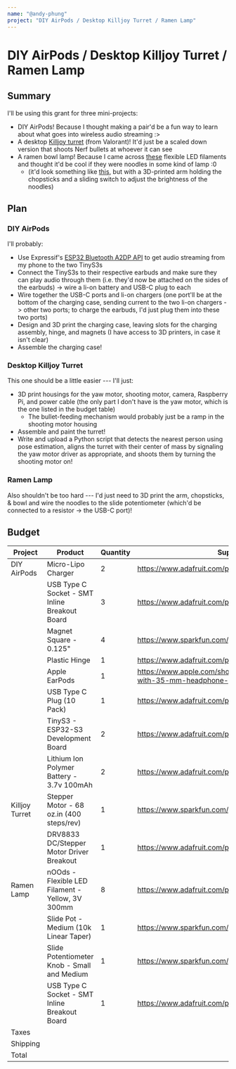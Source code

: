 ```yaml
---
name: "@andy-phung"
project: "DIY AirPods / Desktop Killjoy Turret / Ramen Lamp"
---
```


# DIY AirPods / Desktop Killjoy Turret / Ramen Lamp

## Summary

I'll be using this grant for three mini-projects:
- DIY AirPods! Because I thought making a pair'd be a fun way to learn about what goes into wireless audio streaming :>
- A desktop [Killjoy turret](https://media.tenor.com/ivAUHBeshMsAAAAC/valorant-killjoy.gif) (from Valorant)! It'd just be a scaled down version that shoots Nerf bullets at whoever it can see
- A ramen bowl lamp! Because I came across [these](https://www.adafruit.com/product/5509) flexible LED filaments and thought it'd be cool if they were noodles in some kind of lamp :0
   - (it'd look something like [this](https://content.instructables.com/FBJ/2SC4/JWL0SBVJ/FBJ2SC4JWL0SBVJ.png?auto=webp&frame=1&width=320&md=5c993760fb62baf7242dff8c6dae6eb3), but with a 3D-printed arm holding the chopsticks and a sliding switch to adjust the brightness of the noodles)

## Plan
### DIY AirPods
I'll probably:
- Use Expressif's [ESP32 Bluetooth A2DP API](https://docs.espressif.com/projects/esp-idf/en/latest/esp32/api-reference/bluetooth/esp_a2dp.html) to get audio streaming from my phone to the two TinyS3s 
- Connect the TinyS3s to their respective earbuds and make sure they can play audio through them (i.e. they'd now be attached on the sides of the earbuds) -> wire a li-on battery and USB-C plug to each
- Wire together the USB-C ports and li-on chargers (one port'll be at the bottom of the charging case, sending current to the two li-on chargers -> other two ports; to charge the earbuds, I'd just plug them into these two ports)
- Design and 3D print the charging case, leaving slots for the charging assembly, hinge, and magnets (I have access to 3D printers, in case it isn't clear)
- Assemble the charging case!
### Desktop Killjoy Turret
This one should be a little easier --- I'll just:
- 3D print housings for the yaw motor, shooting motor, camera, Raspberry Pi, and power cable (the only part I don't have is the yaw motor, which is the one listed in the budget table)
    - The bullet-feeding mechanism would probably just be a ramp in the shooting motor housing
- Assemble and paint the turret!
- Write and upload a Python script that detects the nearest person using pose estimation, aligns the turret with their center of mass by signaling the yaw motor driver as appropriate, and shoots them by turning the shooting motor on!

### Ramen Lamp
Also shouldn't be too hard --- I'd just need to 3D print the arm, chopsticks, & bowl and wire the noodles to the slide potentiometer (which'd be connected to a resistor -> the USB-C port)!

## Budget
| Project        | Product                                         | Quantity  | Supplier/Link                         | Cost   |
| -------------- | ----------------------------------------------- | --------- | ------------------------------------- | ------ |
| DIY AirPods    | Micro-Lipo Charger                              | 2         |https://www.adafruit.com/product/1904  | $13.90 |
|                | USB Type C Socket - SMT Inline Breakout Board   | 3         |https://www.adafruit.com/product/4396  | $10.50 |
|                | Magnet Square - 0.125"                          | 4         |https://www.sparkfun.com/products/8644 | $4.20  |
|                | Plastic Hinge                                   | 1         |https://www.adafruit.com/product/1215  | $0.95  |
|                | Apple EarPods                                   | 1         |https://www.apple.com/shop/product/MNHF2AM/A/earpods-with-35-mm-headphone-plug  | $19.00 |
|                | USB Type C Plug (10 Pack)                       | 1         |https://www.adafruit.com/product/4932  | $9.95  |
|                | TinyS3 - ESP32-S3 Development Board             | 2         |https://www.adafruit.com/product/5398  | $40.00 |
|                | Lithium Ion Polymer Battery - 3.7v 100mAh       | 2         |https://www.adafruit.com/product/1570  | $11.90 |
| Killjoy Turret | Stepper Motor - 68 oz.in (400 steps/rev)        | 1         |https://www.sparkfun.com/products/10846| $19.50 |
|                | DRV8833 DC/Stepper Motor Driver Breakout        | 1         |https://www.adafruit.com/product/3297  | $5.95  |
| Ramen Lamp     | nOOds - Flexible LED Filament - Yellow, 3V 300mm| 8         |https://www.adafruit.com/product/5509  | $60.00 |
|                | Slide Pot - Medium (10k Linear Taper)           | 1         |https://www.sparkfun.com/products/11621| $2.75  |
|                | Slide Potentiometer Knob - Small and Medium     | 1         |https://www.sparkfun.com/products/14889| $1.25  |
|                | USB Type C Socket - SMT Inline Breakout Board   | 1         |https://www.adafruit.com/product/4396  | $3.50  |
|Taxes           |                                                 |           |                                       | $26.93 |
|Shipping        |                                                 |           |                                       | $17.20 |  
|Total           |                                                 |           |                                       | $247.48| 
